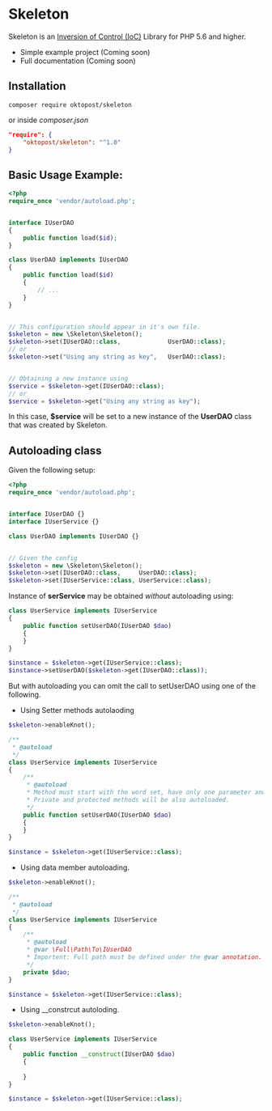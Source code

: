 # Skeleton
Skeleton is an [Inversion of Control (IoC)](https://en.wikipedia.org/wiki/Inversion_of_control) Library for PHP 5.6 and higher.

- Simple example project (Coming soon)
- Full documentation (Coming soon)

## Installation

```shell
composer require oktopost/skeleton
```
or inside *composer.json*
```json
"require": {
    "oktopost/skeleton": "^1.0"
}
```

## Basic Usage Example:

```php
<?php
require_once 'vendor/autoload.php';


interface IUserDAO
{
    public function load($id);
}

class UserDAO implements IUserDAO
{
    public function load($id)
    {
        // ...
    }
}


// This configuration should appear in it's own file. 
$skeleton = new \Skeleton\Skeleton();
$skeleton->set(IUserDAO::class,	            UserDAO::class);
// or
$skeleton->set("Using any string as key",   UserDAO::class);


// Obtaining a new instance using
$service = $skeleton->get(IUserDAO::class);
// or
$service = $skeleton->get("Using any string as key");
```

In this case, **$service** will be set to a new instance of the **UserDAO** class that was created by Skeleton.

## Autoloading class

Given the following setup:

```php
<?php
require_once 'vendor/autoload.php';


interface IUserDAO {}
interface IUserService {}

class UserDAO implements IUserDAO {}


// Given the config
$skeleton = new \Skeleton\Skeleton();
$skeleton->set(IUserDAO::class,	    UserDAO::class);
$skeleton->set(IUserService::class, UserService::class);
```

Instance of **serService** may be obtained *without* autoloading using:

```php
class UserService implements IUserService
{
    public function setUserDAO(IUserDAO $dao)
    {
    }
}

$instance = $skeleton->get(IUserService::class);
$instance->setUserDAO($skeleton->get(IUserDAO::class));
```

But with autoloading you can omit the call to setUserDAO using one of the following.

- Using Setter methods autolaoding

```php
$skeleton->enableKnot();

/**
 * @autoload
 */
class UserService implements IUserService
{
    /**
     * @autoload
     * Method must start with the word set, have only one parameter and the @autoload annotation.
     * Private and protected methods will be also autoloaded.
     */
    public function setUserDAO(IUserDAO $dao)
    {
    }
}

$instance = $skeleton->get(IUserService::class);
```

- Using data member autoloading.

```php
$skeleton->enableKnot();

/**
 * @autoload
 */
class UserService implements IUserService
{
    /**
     * @autoload
     * @var \Full\Path\To\IUserDAO
     * Importent: Full path must be defined under the @var annotation.
     */
    private $dao;
}

$instance = $skeleton->get(IUserService::class);
```

- Using \__constrcut autoloding.

```php
$skeleton->enableKnot();

class UserService implements IUserService
{
	public function __construct(IUserDAO $dao)
	{
		
	}
}

$instance = $skeleton->get(IUserService::class);
```
